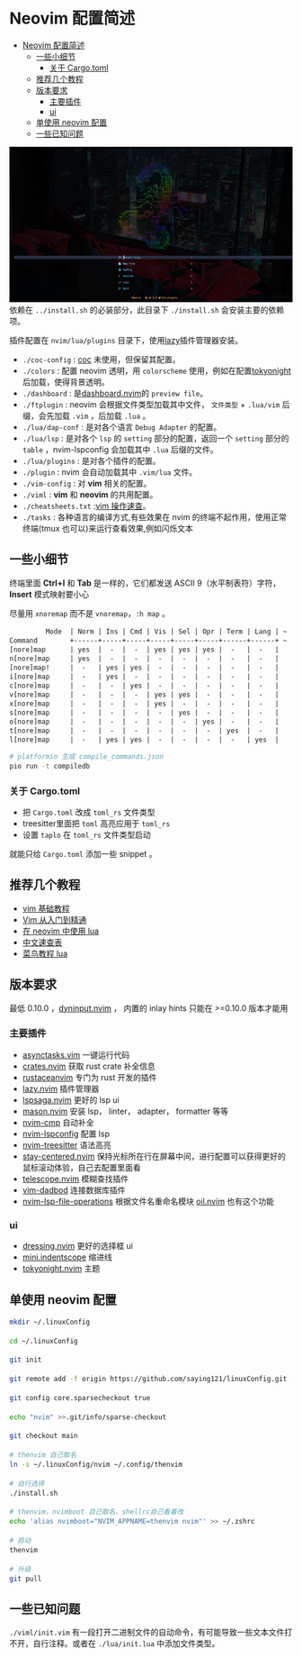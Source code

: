# Neovim 配置简述

<!--toc:start-->

- [Neovim 配置简述](#neovim-配置简述)
  - [一些小细节](#一些小细节)
    - [关于 Cargo.toml](#关于-cargotoml)
  - [推荐几个教程](#推荐几个教程)
  - [版本要求](#版本要求)
    - [主要插件](#主要插件)
    - [ui](#ui)
  - [单使用 neovim 配置](#单使用-neovim-配置)
  - [一些已知问题](#一些已知问题)
  <!--toc:end-->

![dashboard picture](./pictures/dashboard.png)
依赖在 `../install.sh` 的必装部分，此目录下 `./install.sh` 会安装主要的依赖项。

插件配置在 `nvim/lua/plugins` 目录下，使用[lazy](https://github.com/folke/lazy.nvim)插件管理器安装。

- `./coc-config` : [coc](https://github.com/neoclide/coc.nvim) 未使用，但保留其配置。
- `./colors` : 配置 neovim 透明，用 `colorscheme` 使用，例如在配置[tokyonight](https://github.com/folke/tokyonight.nvim)后加载，使得背景透明。
- `./dashboard` : 是[dashboard.nvim](https://github.com/glepnir/dashboard-nvim)的 `preview file`。
- `./ftplugin` : neovim 会根据文件类型加载其中文件， `文件类型` + `.lua/vim` 后缀，会先加载 `.vim` ，后加载 `.lua` 。
- `./lua/dap-conf` : 是对各个语言 `Debug Adapter` 的配置。
- `./lua/lsp` : 是对各个 `lsp` 的 `setting` 部分的配置，返回一个 `setting` 部分的 `table` ，nvim-lspconfig 会加载其中 `.lua` 后缀的文件。
- `./lua/plugins` : 是对各个插件的配置。
- `./plugin` : nvim 会自动加载其中 `.vim/lua` 文件。
- `./vim-config` : 对 **vim** 相关的配置。
- `./viml` : **vim** 和 **neovim** 的共用配置。
- `./cheatsheets.txt` :[vim 操作速查](https://github.com/skywind3000/awesome-cheatsheets/blob/master/editors/vim.txt)。
- `./tasks` : 各种语言的编译方式,有些效果在 nvim 的终端不起作用，使用正常终端(tmux 也可以)来运行查看效果,例如闪烁文本

## 一些小细节

终端里面 **Ctrl+I** 和 **Tab** 是一样的，它们都发送 ASCII 9（水平制表符）字符，**Insert** 模式映射要小心

尽量用 `xnoremap` 而不是 `vnoremap`，`:h map` 。

```vimdoc
         Mode  | Norm | Ins | Cmd | Vis | Sel | Opr | Term | Lang | ~
Command        +------+-----+-----+-----+-----+-----+------+------+ ~
[nore]map      | yes  |  -  |  -  | yes | yes | yes |  -   |  -   |
n[nore]map     | yes  |  -  |  -  |  -  |  -  |  -  |  -   |  -   |
[nore]map!     |  -   | yes | yes |  -  |  -  |  -  |  -   |  -   |
i[nore]map     |  -   | yes |  -  |  -  |  -  |  -  |  -   |  -   |
c[nore]map     |  -   |  -  | yes |  -  |  -  |  -  |  -   |  -   |
v[nore]map     |  -   |  -  |  -  | yes | yes |  -  |  -   |  -   |
x[nore]map     |  -   |  -  |  -  | yes |  -  |  -  |  -   |  -   |
s[nore]map     |  -   |  -  |  -  |  -  | yes |  -  |  -   |  -   |
o[nore]map     |  -   |  -  |  -  |  -  |  -  | yes |  -   |  -   |
t[nore]map     |  -   |  -  |  -  |  -  |  -  |  -  | yes  |  -   |
l[nore]map     |  -   | yes | yes |  -  |  -  |  -  |  -   | yes  |
```

```bash
# platformio 生成 compile_commands.json
pio run -t compiledb
```

### 关于 Cargo.toml

- 把 `Cargo.toml` 改成 `toml_rs` 文件类型
- treesitter里面把 `toml` 高亮应用于 `toml_rs`
- 设置 `taplo` 在 `toml_rs` 文件类型启动

就能只给 `Cargo.toml` 添加一些 snippet 。

## 推荐几个教程

- [vim 基础教程](https://www.imooc.com/learn/1129)
- [Vim 从入门到精通](https://github.com/wsdjeg/vim-galore-zh_cn)
- [在 neovim 中使用 lua](https://github.com/glepnir/nvim-lua-guide-zh)
- [中文速查表](https://github.com/skywind3000/awesome-cheatsheets)
- [菜鸟教程 lua](https://www.runoob.com/lua/lua-tutorial.html)

## 版本要求

最低 0.10.0 ，[dyninput.nvim](https://github.com/nvimdev/dyninput.nvim) ，
内置的 inlay hints 只能在 >=0.10.0 版本才能用

### 主要插件

- [asynctasks.vim](https://github.com/skywind3000/asynctasks.vim) 一键运行代码
- [crates.nvim](https://github.com/saecki/crates.nvim) 获取 rust crate 补全信息
- [rustaceanvim](https://github.com/mrcjkb/rustaceanvim) 专门为 rust 开发的插件
- [lazy.nvim](https://github.com/folke/lazy.nvim) 插件管理器
- [lspsaga.nvim](https://github.com/glepnir/lspsaga.nvim) 更好的 lsp ui
- [mason.nvim](https://github.com/williamboman/mason.nvim) 安装 lsp， linter， adapter， formatter 等等
- [nvim-cmp](https://github.com/hrsh7th/nvim-cmp) 自动补全
- [nvim-lspconfig](https://github.com/neovim/nvim-lspconfig) 配置 lsp
- [nvim-treesitter](https://github.com/nvim-treesitter/nvim-treesitter) 语法高亮
- [stay-centered.nvim](https://github.com/arnamak/stay-centered.nvim) 保持光标所在行在屏幕中间，进行配置可以获得更好的鼠标滚动体验，自己去配置里面看
- [telescope.nvim](https://github.com/nvim-telescope/telescope.nvim) 模糊查找插件
- [vim-dadbod](https://github.com/tpope/vim-dadbod) 连接数据库插件
- [nvim-lsp-file-operations](https://github.com/antosha417/nvim-lsp-file-operations) 根据文件名重命名模块
  [oil.nvim](https://github.com/stevearc/oil.nvim) 也有这个功能

### ui

- [dressing.nvim](https://github.com/stevearc/dressing.nvim) 更好的选择框 ui
- [mini.indentscope](https://github.com/echasnovski/mini.indentscope) 缩进线
- [tokyonight.nvim](https://github.com/folke/tokyonight.nvim) 主题

## 单使用 neovim 配置

```bash
mkdir ~/.linuxConfig

cd ~/.linuxConfig

git init

git remote add -f origin https://github.com/saying121/linuxConfig.git

git config core.sparsecheckout true

echo "nvim" >>.git/info/sparse-checkout

git checkout main

# thenvim 自己取名
ln -s ~/.linuxConfig/nvim ~/.config/thenvim

# 自行选择
./install.sh

# thenvim，nvimboot 自己取名，shellrc自己看着改
echo 'alias nvimboot="NVIM_APPNAME=thenvim nvim"' >> ~/.zshrc

# 启动
thenvim

# 升级
git pull
```

## 一些已知问题

`./viml/init.vim` 有一段打开二进制文件的自动命令，有可能导致一些文本文件打不开，自行注释。或者在 `./lua/init.lua` 中添加文件类型。
